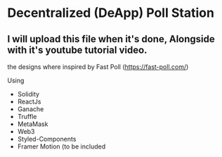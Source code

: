 # Decentralized (DeApp) Poll Station

## I will upload this file when it's done, Alongside with it's youtube tutorial video.

the designs where inspired by Fast Poll (https://fast-poll.com/)

Using

- Solidity
- ReactJs
- Ganache
- Truffle
- MetaMask
- Web3
- Styled-Components
- Framer Motion (to be included
